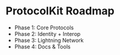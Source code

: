 # ProtocolKit Roadmap

- Phase 1: Core Protocols
- Phase 2: Identity + Interop
- Phase 3: Lightning Network
- Phase 4: Docs & Tools